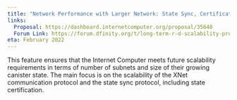 ```yaml
---
title: "Network Performance with Larger Network: State Sync, Certification, and XNet"
links:
  Proposal: https://dashboard.internetcomputer.org/proposal/35648
  Forum Link: https://forum.dfinity.org/t/long-term-r-d-scalability-proposal/9387/3
eta: February 2022
---
```


This feature ensures that the Internet Computer meets future scalability requirements in terms of number of subnets and size of their growing canister state. The main focus is on the scalability of the XNet communication protocol and the state sync protocol, including state certification.
